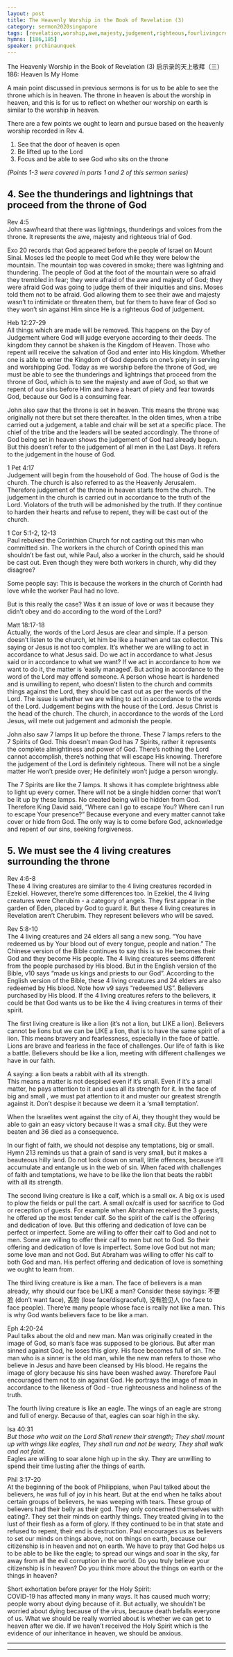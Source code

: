 ```yaml
---
layout: post
title: The Heavenly Worship in the Book of Revelation (3)
category: sermon2020singapore
tags: [revelation,worship,awe,majesty,judgement,righteous,fourlivingcreatures,lion,faith,temptation,calf,offering,dedication,love,man,face,eagle,heaven]
hymns: [186,185]
speaker: prchinaunquek
---
```

 The Heavenly Worship in the Book of Revelation (3) 启示录的天上敬拜（三）
186: Heaven Is My Home

A main point discussed in previous sermons is for us to be able to see the throne which is in heaven. The throne in heaven is about the worship in heaven, and this is for us to reflect on whether our worship on earth is similar to the worship in heaven.

There are a few points we ought to learn and pursue based on the heavenly worship recorded in Rev 4.
1. See that the door of heaven is open  
2. Be lifted up to the Lord  
3. Focus and be able to see God who sits on the throne  

*(Points 1-3 were covered in parts 1 and 2 of this sermon series)*

## 4. See the thunderings and lightnings that proceed from the throne of God
Rev 4:5  
John saw/heard that there was lightnings, thunderings and voices from the throne. It represents the awe, majesty and righteous trial of God. 

Exo 20 records that God appeared before the people of Israel on Mount Sinai. Moses led the people to meet God while they were below the mountain. The mountain top was covered in smoke; there was lightning and thundering. The people of God at the foot of the mountain were so afraid they trembled in fear; they were afraid of the awe and majesty of God; they were afraid God was going to judge them of their iniquities and sins. Moses told them not to be afraid. God allowing them to see their awe and majesty wasn’t to intimidate or threaten them, but for them to have fear of God so they won’t sin against Him since He is a righteous God of judgement. 

Heb 12:27-29  
All things which are made will be removed. This happens on the Day of Judgement where God will judge everyone according to their deeds. The kingdom they cannot be shaken is the Kingdom of Heaven. Those who repent will receive the salvation of God and enter into His kingdom. Whether one is able to enter the Kingdom of God depends on one’s piety in serving and worshipping God. Today as we worship before the throne of God, we must be able to see the thunderings and lightnings that proceed from the throne of God, which is to see the majesty and awe of God, so that we repent of our sins before Him and have a heart of piety and fear towards God, because our God is a consuming fear. 

John also saw that the throne is set in heaven. This means the throne was originally not there but set there thereafter. In the olden times, when a tribe carried out a judgement, a table and chair will be set at a specific place. The chief of the tribe and the leaders will be seated accordingly. The throne of God being set in heaven shows the judgement of God had already begun. But this doesn’t refer to the judgement of all men in the Last Days. It refers to the judgement in the house of God. 

1 Pet 4:17  
Judgement will begin from the household of God. The house of God is the church. The church is also referred to as the Heavenly Jerusalem. Therefore judgement of the throne in heaven starts from the church. The judgement in the church is carried out in accordance to the truth of the Lord. Violators of the truth will be admonished by the truth. If they continue to harden their hearts and refuse to repent, they will be cast out of the church. 

1 Cor 5:1-2, 12-13  
Paul rebuked the Corinthian Church for not casting out this man who committed sin. The workers in the church of Corinth opined this man shouldn’t be fast out, while Paul, also a worker in the church, said he should be cast out. Even though they were both workers in church, why did they disagree?

Some people say: This is because the workers in the church of Corinth had love while the worker Paul had no love. 

But is this really the case? Was it an issue of love or was it because they didn’t obey and do according to the word of the Lord?

Matt 18:17-18  
Actually, the words of the Lord Jesus are clear and simple. If a person doesn’t listen to the church, let him be like a heathen and tax collector. This saying or Jesus is not too complex. It’s whether we are willing to act in accordance to what Jesus said. Do we act in accordance to what Jesus said or in accordance to what we want? If we act in accordance to how we want to do it, the matter is ‘easily managed’. But acting in accordance to the word of the Lord may offend someone. A person whose heart is hardened and is unwilling to repent, who doesn’t listen to the church and commits things against the Lord, they should be cast out as per the words of the Lord. The issue is whether we are willing to act in accordance to the words of the Lord. Judgement begins with the house of the Lord. Jesus Christ is the head of the church. The church, in accordance to the words of the Lord Jesus, will mete out judgement and admonish the people. 

John also saw 7 lamps lit up before the throne. These 7 lamps refers to the 7 Spirits of God. This doesn’t mean God has 7 Spirits, rather it represents the complete almightiness and power of God. There’s nothing the Lord cannot accomplish, there’s nothing that will escape His knowing. Therefore the judgement of the Lord is definitely righteous. There will not be a single matter He won’t preside over; He definitely won’t judge a person wrongly. 

The 7 Spirits are like the 7 lamps. It shows it has complete brightness able to light up every corner. There will not be a single hidden corner that won’t be lit up by these lamps. No created being will be hidden from God. Therefore King David said, “Where can I go to escape You? Where can I run to escape Your presence?” Because everyone and every matter cannot take cover or hide from God. The only way is to come before God, acknowledge and repent of our sins, seeking forgiveness.

## 5. We must see the 4 living creatures surrounding the throne 
Rev 4:6-8  
These 4 living creatures are similar to the 4 living creatures recorded in Ezekiel. However, there’re some differences too. In Ezekiel, the 4 living creatures were Cherubim - a category of angels. They first appear in the garden of Eden, placed by God to guard it. But these 4 living creatures in Revelation aren’t Cherubim. They represent believers who will be saved. 

Rev 5:8-10  
The 4 living creatures and 24 elders all sang a new song. “You have redeemed us by Your blood out of every tongue, people and nation.” The Chinese version of the Bible continues to say this is so He becomes their God and they become His people. The 4 living creatures seems different from the people purchased by His blood. But in the English version of the Bible, v10 says “made us kings and priests to our God”. According to the English version of the Bible, these 4 living creatures and 24 elders are also redeemed by His blood. Note how v9 says “redeemed US”. Believers purchased by His blood. If the 4 living creatures refers to the believers, it could be that God wants us to be like the 4 living creatures in terms of their spirit. 

The first living creature is like a lion (it’s not a lion, but LIKE a lion). Believers cannot be lions but we can be LIKE a lion, that is to have the same spirit of a lion. This means bravery and fearlessness, especially in the face of battle. Lions are brave and fearless in the face of challenges. Our life of faith is like a battle. Believers should be like a lion, meeting with different challenges we have in our faith. 

A saying: a lion beats a rabbit with all its strength.  
This means a matter is not despised even if it’s small. Even if it’s a small matter, he pays attention to it and uses all its strength for it. In the face of big and small , we must pat attention to it and muster our greatest strength against it. Don’t despise it because we deem it a ‘small temptation’. 

When the Israelites went against the city of Ai, they thought they would be able to gain an easy victory because it was a small city. But they were beaten and 36 died as a consequence. 

In our fight of faith, we should not despise any temptations, big or small. Hymn 213 reminds us that a grain of sand is very small, but it makes a beauteous hilly land. Do not look down on small, little offences, because it’ll accumulate and entangle us in the web of sin. When faced with challenges of faith and temptations, we have to be like the lion that beats the rabbit with all its strength. 

The second living creature is like a calf, which is a small ox. A big ox is used to plow the fields or pull the cart. A small ox/calf is used for sacrifice to God or reception of guests. For example when Abraham received the 3 guests, he offered up the most tender calf. So the spirit of the calf is the offering and dedication of love. But this offering and dedication of love can be perfect or imperfect. Some are willing to offer their calf to God and not to men. Some are willing to offer their calf to men but not to God. So their offering and dedication of love is imperfect. Some love God but not man; some love man and not God. But Abraham was willing to offer his calf to both God and man. His perfect offering and dedication of love is something we ought to learn from. 

The third living creature is like a man. The face of believers is a man already, why should our face be LIKE a man? Consider these sayings: 不要脸 (don’t want face), 丢脸 (lose face/disgraceful), 没有脸见人 (no face to face people). There’re many people whose face is really not like a man. This is why God wants believers face to be like a man. 

Eph 4:20-24  
Paul talks about the old and new man. Man was originally created in the image of God, so man’s face was supposed to be glorious. But after man sinned against God, he loses this glory. His face becomes full of sin. The man who is a sinner is the old man, while the new man refers to those who believe in Jesus and have been cleansed by His blood. He regains the image of glory because his sins have been washed away. Therefore Paul encouraged them not to sin against God. He portrays the image of man in accordance to the likeness of God - true righteousness and holiness of the truth. 

The fourth living creature is like an eagle. The wings of an eagle are strong and full of energy. Because of that, eagles can soar high in the sky. 

Isa 40:31  
*But those who wait on the Lord
Shall renew their strength;
They shall mount up with wings like eagles,
They shall run and not be weary,
They shall walk and not faint.*  
Eagles are willing to soar alone high up in the sky. They are unwilling to spend their time lusting after the things of earth. 

Phil 3:17-20  
At the beginning of the book of Philippians, when Paul talked about the believers, he was full of joy in his heart. But at the end when he talks about certain groups of believers, he was weeping with tears. These group of believers had their belly as their god. They only concerned themselves with eating?. They set their minds on earthly things. They treated giving in to the lust of their flesh as a form of glory. If they continued to be in that state and refused to repent, their end is destruction. Paul encourages us as believers to set our minds on things above, not on things on earth, because our citizenship is in heaven and not on earth. We have to pray that God helps us to be able to be like the eagle; to spread our wings and soar in the sky, far away from all the evil corruption in the world. Do you truly believe your citizenship is in heaven? Do you think more about the things on earth or the things in heaven?

Short exhortation before prayer for the Holy Spirit:  
COVID-19 has affected many in many ways. It has caused much worry; people worry about dying because of it. But actually, we shouldn’t be worried about dying because of the virus, because death befalls everyone of us. What we should be really worried about is whether we can get to heaven after we die. If we haven’t received the Holy Spirit which is the evidence of our inheritance in heaven, we should be anxious. 
 
----
****
